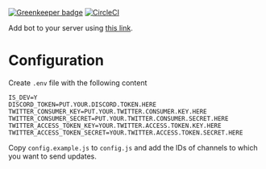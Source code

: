 [![Greenkeeper badge](https://badges.greenkeeper.io/robdy/elekid-bot.svg)](https://greenkeeper.io/) [![CircleCI](https://circleci.com/gh/robdy/elekid-bot/tree/master.svg?style=shield)](https://circleci.com/gh/robdy/elekid-bot/tree/master)

Add bot to your server using [this link](https://discordapp.com/oauth2/authorize?client_id=512740516371234826&scope=bot&permission=2048).

# Configuration

Create `.env` file with the following content

```
IS_DEV=Y
DISCORD_TOKEN=PUT.YOUR.DISCORD.TOKEN.HERE
TWITTER_CONSUMER_KEY=PUT.YOUR.TWITTER.CONSUMER.KEY.HERE
TWITTER_CONSUMER_SECRET=PUT.YOUR.TWITTER.CONSUMER.SECRET.HERE
TWITTER_ACCESS_TOKEN_KEY=YOUR.TWITTER.ACCESS.TOKEN.KEY.HERE
TWITTER_ACCESS_TOKEN_SECRET=YOUR.TWITTER.ACCESS.TOKEN.SECRET.HERE
```

Copy `config.example.js` to `config.js` and add the IDs of channels to which you want to send updates.
